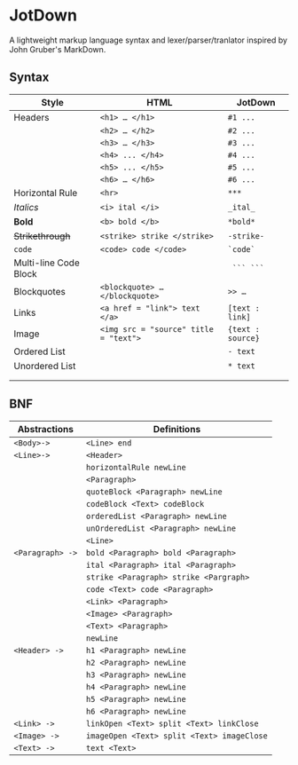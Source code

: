 # JotDown

A lightweight markup language syntax and lexer/parser/tranlator inspired by John Gruber's MarkDown.

## Syntax

| Style                          | HTML                                  | JotDown                     |
| ------------------------------ | ------------------------------------- | --------------------------- |
| Headers                        | `<h1> … </h1>`                        | `#1 ...`                    |
|                                | `<h2> … </h2>`                        | `#2 ...`                    |
|                                | `<h3> … </h3>`                        | `#3 ...`                    |
|                                | `<h4> ... </h4>`                      | `#4 ...`                    |
|                                | `<h5> ... </h5>`                      | `#5 ...`                    |
|                                | `<h6> … </h6>`                        | `#6 ...`                    |
| Horizontal Rule                | `<hr>`                                | `***`                       |
| *Italics*                      | `<i> ital </i>`                       | `_ital_`                    |
| **Bold**                       | `<b> bold </b>`                       | `*bold*`                    |
| <strike>Strikethrough</strike> | `<strike> strike </strike>`           | `-strike-`                  |
| `code`                         | `<code> code </code>`                 | <code>\`code\`</code>       |
| Multi-line Code Block          |                                       | <code> \`\`\` \`\`\`</code> |
| Blockquotes                    | `<blockquote> … </blockquote>`        | ` >> … `                    |
| Links                          | `<a href = "link"> text </a>`         | `[text : link]`             |
| Image                          | `<img src = "source" title = "text">` | `{text : source}`           |
| Ordered List                   |                                       | `- text`                    |
| Unordered List                 |                                       | `* text`                    |
|                                |                                       |                             |
|                                |                                       |                             |

## BNF

| Abstractions     | Definitions                              |
| ---------------- | ---------------------------------------- |
| `<Body>->`       | `<Line> end`                             |
| `<Line>->`       | `<Header>`           |
|                  | `horizontalRule newLine`                 |
|                  | `<Paragraph>`                    |
|                  | `quoteBlock <Paragraph> newLine`         |
|                  | `codeBlock <Text> codeBlock`        |
|                  | `orderedList <Paragraph> newLine`        |
|                  | `unOrderedList <Paragraph> newLine`      |
|                  | `<Line>`                                 |
| `<Paragraph> ->` | `bold <Paragraph> bold <Paragraph>`      |
|                  | `ital <Paragraph> ital <Paragraph>`      |
|                  | `strike <Paragraph> strike <Pargraph>`   |
|                  | `code <Text> code <Paragraph>`      |
|                  | `<Link> <Paragraph>`                     |
|                  | `<Image> <Paragraph>`                    |
|                  | `<Text> <Paragraph>`                     |
|                  | `newLine`                                |
| `<Header> ->`    | `h1 <Paragraph> newLine`                 |
|                  | `h2 <Paragraph> newLine`                 |
|                  | `h3 <Paragraph> newLine`                 |
|                  | `h4 <Paragraph> newLine`                 |
|                  | `h5 <Paragraph> newLine`                 |
|                  | `h6 <Paragraph> newLine`                 |
| `<Link> ->`      | `linkOpen <Text> split <Text> linkClose ` |
| `<Image> ->`     | `imageOpen <Text> split <Text> imageClose` |
| `<Text> ->`      | `text <Text>`                            |
